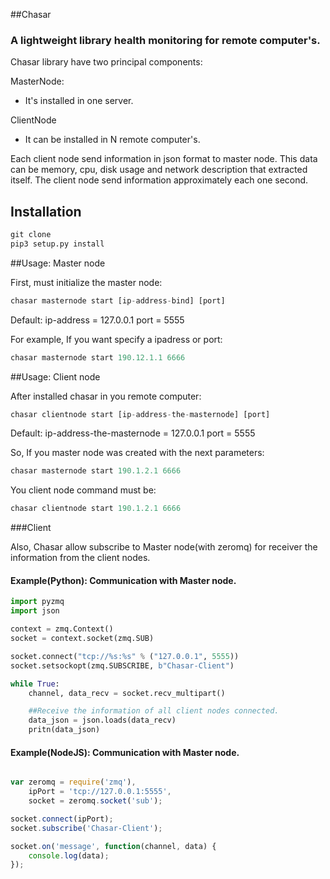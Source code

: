 
##Chasar
### A lightweight library health monitoring for remote computer's.

Chasar library have two principal components:

MasterNode:

*   It's installed in one server.

ClientNode

*   It can be installed in N remote computer's.


Each client node send information in json format to master node. This data can be memory, cpu, disk usage and
network description that extracted itself.
The client node send information approximately each one second.


## Installation

```python
git clone
pip3 setup.py install

```

##Usage: Master node

First, must initialize the master node:

```js
chasar masternode start [ip-address-bind] [port]

```
Default:
ip-address = 127.0.0.1
port = 5555

For example, If you want specify a ipadress or port:

```js
chasar masternode start 190.12.1.1 6666

```

##Usage: Client node

After installed chasar in you remote computer:

```js
chasar clientnode start [ip-address-the-masternode] [port]

```
Default:
ip-address-the-masternode = 127.0.0.1
port = 5555

So, If you master node was created with the next parameters:

```js
chasar masternode start 190.1.2.1 6666

```

You client node command must be:

```js
chasar clientnode start 190.1.2.1 6666

```


###Client

Also, Chasar allow subscribe to Master node(with zeromq) for receiver the information from the client nodes.


#### Example(Python): Communication with Master node.

```python
import pyzmq
import json

context = zmq.Context()
socket = context.socket(zmq.SUB)

socket.connect("tcp://%s:%s" % ("127.0.0.1", 5555))
socket.setsockopt(zmq.SUBSCRIBE, b"Chasar-Client")

while True:
    channel, data_recv = socket.recv_multipart()

    ##Receive the information of all client nodes connected.
    data_json = json.loads(data_recv)
    pritn(data_json)

```

#### Example(NodeJS): Communication with Master node.

```js

var zeromq = require('zmq'),
    ipPort = 'tcp://127.0.0.1:5555',
    socket = zeromq.socket('sub');

socket.connect(ipPort);
socket.subscribe('Chasar-Client');

socket.on('message', function(channel, data) {
    console.log(data);
});

```
